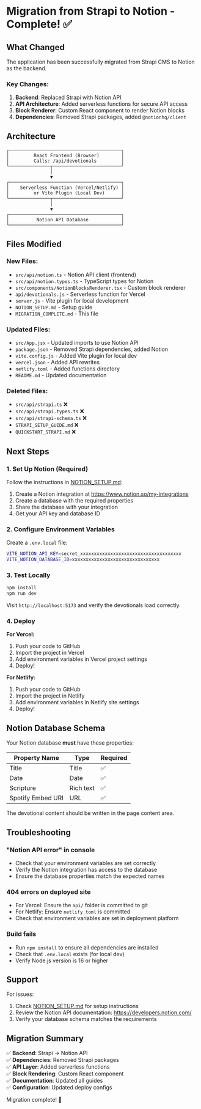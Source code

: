 # Migration from Strapi to Notion - Complete! ✅

## What Changed

The application has been successfully migrated from Strapi CMS to Notion as the backend.

### Key Changes:

1. **Backend**: Replaced Strapi with Notion API
2. **API Architecture**: Added serverless functions for secure API access
3. **Block Renderer**: Custom React component to render Notion blocks
4. **Dependencies**: Removed Strapi packages, added `@notionhq/client`

## Architecture

```
┌─────────────────────────────────────────┐
│         React Frontend (Browser)        │
│         Calls: /api/devotionals         │
└───────────────┬─────────────────────────┘
                │
                ▼
┌─────────────────────────────────────────┐
│    Serverless Function (Vercel/Netlify) │
│         or Vite Plugin (Local Dev)      │
└───────────────┬─────────────────────────┘
                │
                ▼
┌─────────────────────────────────────────┐
│          Notion API Database            │
└─────────────────────────────────────────┘
```

## Files Modified

### New Files:
- `src/api/notion.ts` - Notion API client (frontend)
- `src/api/notion.types.ts` - TypeScript types for Notion
- `src/components/NotionBlocksRenderer.tsx` - Custom block renderer
- `api/devotionals.js` - Serverless function for Vercel
- `server.js` - Vite plugin for local development
- `NOTION_SETUP.md` - Setup guide
- `MIGRATION_COMPLETE.md` - This file

### Updated Files:
- `src/App.jsx` - Updated imports to use Notion API
- `package.json` - Removed Strapi dependencies, added Notion
- `vite.config.js` - Added Vite plugin for local dev
- `vercel.json` - Added API rewrites
- `netlify.toml` - Added functions directory
- `README.md` - Updated documentation

### Deleted Files:
- `src/api/strapi.ts` ❌
- `src/api/strapi.types.ts` ❌
- `src/api/strapi-schema.ts` ❌
- `STRAPI_SETUP_GUIDE.md` ❌
- `QUICKSTART_STRAPI.md` ❌

## Next Steps

### 1. Set Up Notion (Required)

Follow the instructions in [NOTION_SETUP.md](./NOTION_SETUP.md):

1. Create a Notion integration at https://www.notion.so/my-integrations
2. Create a database with the required properties
3. Share the database with your integration
4. Get your API key and database ID

### 2. Configure Environment Variables

Create a `.env.local` file:

```bash
VITE_NOTION_API_KEY=secret_xxxxxxxxxxxxxxxxxxxxxxxxxxxxxxxxxxxxx
VITE_NOTION_DATABASE_ID=xxxxxxxxxxxxxxxxxxxxxxxxxxxxxxxx
```

### 3. Test Locally

```bash
npm install
npm run dev
```

Visit `http://localhost:5173` and verify the devotionals load correctly.

### 4. Deploy

**For Vercel:**
1. Push your code to GitHub
2. Import the project in Vercel
3. Add environment variables in Vercel project settings
4. Deploy!

**For Netlify:**
1. Push your code to GitHub
2. Import the project in Netlify
3. Add environment variables in Netlify site settings
4. Deploy!

## Notion Database Schema

Your Notion database **must** have these properties:

| Property Name     | Type      | Required |
| ----------------- | --------- | -------- |
| Title             | Title     | ✅        |
| Date              | Date      | ✅        |
| Scripture         | Rich text | ✅        |
| Spotify Embed URI | URL       | ✅        |

The devotional content should be written in the page content area.

## Troubleshooting

### "Notion API error" in console
- Check that your environment variables are set correctly
- Verify the Notion integration has access to the database
- Ensure the database properties match the expected names

### 404 errors on deployed site
- For Vercel: Ensure the `api/` folder is committed to git
- For Netlify: Ensure `netlify.toml` is committed
- Check that environment variables are set in deployment platform

### Build fails
- Run `npm install` to ensure all dependencies are installed
- Check that `.env.local` exists (for local dev)
- Verify Node.js version is 16 or higher

## Support

For issues:
1. Check [NOTION_SETUP.md](./NOTION_SETUP.md) for setup instructions
2. Review the Notion API documentation: https://developers.notion.com/
3. Verify your database schema matches the requirements

## Migration Summary

✅ **Backend**: Strapi → Notion API  
✅ **Dependencies**: Removed Strapi packages  
✅ **API Layer**: Added serverless functions  
✅ **Block Rendering**: Custom React component  
✅ **Documentation**: Updated all guides  
✅ **Configuration**: Updated deploy configs  

Migration complete! 🎉
